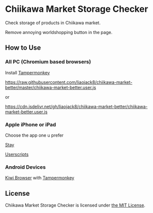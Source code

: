 # Chiikawa Market Storage Checker

Check storage of products in Chiikawa market.

Remove annoying worldshopping button in the page.

## How to Use

### All PC (Chromium based browsers)

Install [Tampermonkey](https://chromewebstore.google.com/detail/dhdgffkkebhmkfjojejmpbldmpobfkfo)

https://raw.githubusercontent.com/liaojack8/chiikawa-market-better/master/chiikawa-market-better.user.js

or

https://cdn.jsdelivr.net/gh/liaojack8/chiikawa-market-better/chiikawa-market-better.user.js

### Apple iPhone or iPad

Choose the app one u prefer

[Stay](https://apps.apple.com/tw/app/id1591620171)

[Userscripts](https://apps.apple.com/tw/app/id1463298887)

### Android Devices

[Kiwi Browser](https://play.google.com/store/apps/details?id=com.kiwibrowser.browser&hl=zh_TW) with [Tampermonkey](https://chromewebstore.google.com/detail/dhdgffkkebhmkfjojejmpbldmpobfkfo)

## License

Chiikawa Market Storage Checker is licensed under [the MIT License](/LICENSE).
